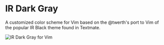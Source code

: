 # IR Dark Gray

A customized color scheme for Vim based on the @twerth's port to Vim of the
popular IR Black theme found in Textmate.

![IR Dark Gray for Vim](https://github.com/hpoydar/vim-colors-ir-dark-gray/raw/master/ir-dark-gray-vim.png)
